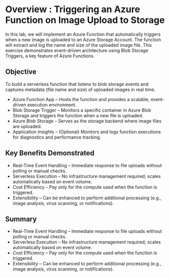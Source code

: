 # Overview : Triggering an Azure Function on Image Upload to Storage
In this lab, we will implement an Azure Function that automatically triggers when a new image is uploaded to an Azure Storage Account. The function will extract and log the name and size of the uploaded image file. This exercise demonstrates event-driven architecture using Blob Storage Triggers, a key feature of Azure Functions.

## **Objective**
To build a serverless function that listens to blob storage events and captures metadata (file name and size) of uploaded images in real time.

- Azure Function App – Hosts the function and provides a scalable, event-driven execution environment.
- Blob Storage Trigger – Monitors a specific container in Azure Blob Storage and triggers the function when a new file is uploaded.
- Azure Blob Storage – Serves as the storage backend where image files are uploaded.
- Application Insights – (Optional) Monitors and logs function executions for diagnostics and performance tracking.

## **Key Benefits Demonstrated**
- Real-Time Event Handling – Immediate response to file uploads without polling or manual checks.
- Serverless Execution – No infrastructure management required; scales automatically based on event volume.
- Cost Efficiency – Pay only for the compute used when the function is triggered.
- Extensibility – Can be enhanced to perform additional processing (e.g., image analysis, virus scanning, or notifications).

## **Summary**
- Real-Time Event Handling – Immediate response to file uploads without polling or manual checks.
- Serverless Execution – No infrastructure management required; scales automatically based on event volume.
- Cost Efficiency – Pay only for the compute used when the function is triggered.
- Extensibility – Can be enhanced to perform additional processing (e.g., image analysis, virus scanning, or notifications).
